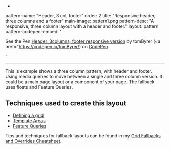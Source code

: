 -
pattern-name: "Header, 3 col, footer"
order: 2
title: "Responsive header, three columns and a footer"
main-image: pattern1.png
pattern-desc: "A responsive, three column layout with a header and footer."
layout: pattern
pattern-codepen-embed: '<p data-height="565" data-theme-id="0" data-slug-hash="EooEej" data-default-tab="result" data-user="tomByrer" data-embed-version="2" data-pen-title="CSS grid  3 columns responsive version" class="codepen">See the Pen <a href="codepen.io/tomByrer/pen/EooEej/">Header, 3columns, footer responsive version</a> by tomByrer (<a href="https://codepen.io/tomByrer/</a>) on <a href="http://codepen.io">CodePen</a>.</p>'

---

This is example shows a three column pattern, with header and footer. Using media queries to move between a single and three column version. It could be a main page layout or a component of your page. The fallback uses floats and Feature Queries.

## Techniques used to create this layout

- [Defining a grid](/video/series-define-a-grid/)
- [Template Areas](/video/grid-template-areas/)
- [Feature Queries](/video/feature-queries/)

Tips and techniques for fallback layouts can be found in my [Grid Fallbacks and Overrides Cheatsheet](https://rachelandrew.co.uk/css/cheatsheets/box-alignment).
